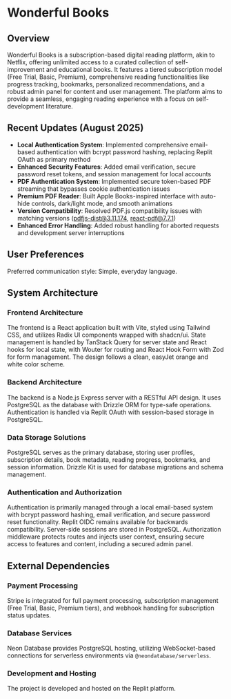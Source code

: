 # Wonderful Books

## Overview
Wonderful Books is a subscription-based digital reading platform, akin to Netflix, offering unlimited access to a curated collection of self-improvement and educational books. It features a tiered subscription model (Free Trial, Basic, Premium), comprehensive reading functionalities like progress tracking, bookmarks, personalized recommendations, and a robust admin panel for content and user management. The platform aims to provide a seamless, engaging reading experience with a focus on self-development literature.

## Recent Updates (August 2025)
- **Local Authentication System**: Implemented comprehensive email-based authentication with bcrypt password hashing, replacing Replit OAuth as primary method
- **Enhanced Security Features**: Added email verification, secure password reset tokens, and session management for local accounts
- **PDF Authentication System**: Implemented secure token-based PDF streaming that bypasses cookie authentication issues
- **Premium PDF Reader**: Built Apple Books-inspired interface with auto-hide controls, dark/light mode, and smooth animations
- **Version Compatibility**: Resolved PDF.js compatibility issues with matching versions (pdfjs-dist@3.11.174, react-pdf@7.7.1)
- **Enhanced Error Handling**: Added robust handling for aborted requests and development server interruptions

## User Preferences
Preferred communication style: Simple, everyday language.

## System Architecture

### Frontend Architecture
The frontend is a React application built with Vite, styled using Tailwind CSS, and utilizes Radix UI components wrapped with shadcn/ui. State management is handled by TanStack Query for server state and React hooks for local state, with Wouter for routing and React Hook Form with Zod for form management. The design follows a clean, easyJet orange and white color scheme.

### Backend Architecture
The backend is a Node.js Express server with a RESTful API design. It uses PostgreSQL as the database with Drizzle ORM for type-safe operations. Authentication is handled via Replit OAuth with session-based storage in PostgreSQL.

### Data Storage Solutions
PostgreSQL serves as the primary database, storing user profiles, subscription details, book metadata, reading progress, bookmarks, and session information. Drizzle Kit is used for database migrations and schema management.

### Authentication and Authorization
Authentication is primarily managed through a local email-based system with bcrypt password hashing, email verification, and secure password reset functionality. Replit OIDC remains available for backwards compatibility. Server-side sessions are stored in PostgreSQL. Authorization middleware protects routes and injects user context, ensuring secure access to features and content, including a secured admin panel.

## External Dependencies

### Payment Processing
Stripe is integrated for full payment processing, subscription management (Free Trial, Basic, Premium tiers), and webhook handling for subscription status updates.

### Database Services
Neon Database provides PostgreSQL hosting, utilizing WebSocket-based connections for serverless environments via `@neondatabase/serverless`.

### Development and Hosting
The project is developed and hosted on the Replit platform.